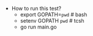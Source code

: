 * How to run this test?
  * export GOPATH=`pwd` # bash
  * setenv GOPATH `pwd` # tcsh
  * go run main.go
